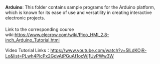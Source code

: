 **Arduino**: This folder contains sample programs for the Arduino platform, which is known for its ease of use and versatility in creating interactive electronic projects.

#### 

Link to the corresponding course wiki:https://www.elecrow.com/wiki/Pico_HMI_2.8-inch_Arduino_Tutorial.html



Video Tutorial Links：https://www.youtube.com/watch?v=5lLdKOjR-Lo&list=PLwh4PlcPx2GdvAtPGuAf1ocWj1UyPWw3W

